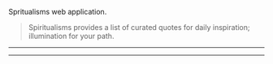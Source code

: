 Spritualisms web application.

> Spiritualisms provides a list of curated quotes for daily inspiration; illumination for your path.

***
<!-- @toc -->
***

<? @include {=readme} design.md software.md developer.md ?>

<? @include {=readme} license.md links.md ?>
